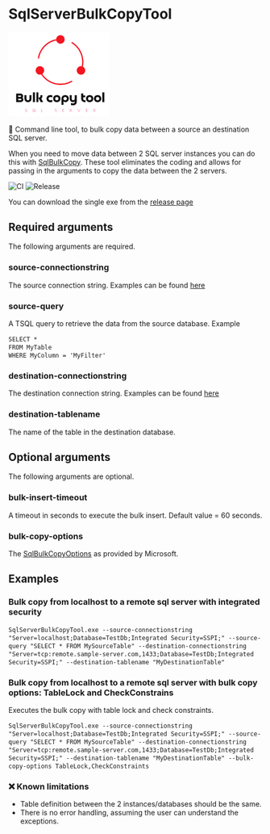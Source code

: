 # SqlServerBulkCopyTool
<img src="https://github.com/pregress/SqlServerBulkCopyTool/raw/master/logo.png" width="200">


:bullettrain_side: Command line tool, to bulk copy data between a source an destination SQL server. 

When you need to move data between 2 SQL server instances you can do this with [SqlBulkCopy](https://docs.microsoft.com/en-us/dotnet/api/system.data.sqlclient.sqlbulkcopy). These tool eliminates the coding and allows for passing in the arguments to copy the data between the 2 servers.

![CI](https://github.com/pregress/SqlServerBulkCopyTool/workflows/CI/badge.svg)
![Release](https://github.com/pregress/SqlServerBulkCopyTool/workflows/Release/badge.svg)

You can download the single exe from the [release page](https://github.com/pregress/SqlServerBulkCopyTool/releases)

## Required arguments
The following arguments are required.

### source-connectionstring
The source connection string. Examples can be found [here](https://www.connectionstrings.com/sql-server/)

### source-query
A TSQL query to retrieve the data from the source database. 
Example
```
SELECT *
FROM MyTable
WHERE MyColumn = 'MyFilter'
```

### destination-connectionstring
The destination connection string. Examples can be found [here](https://www.connectionstrings.com/sql-server/)

### destination-tablename
The name of the table in the destination database. 

## Optional arguments
The following arguments are optional.

### bulk-insert-timeout
A timeout in seconds to execute the bulk insert. 
Default value = 60 seconds.

### bulk-copy-options
The [SqlBulkCopyOptions](https://docs.microsoft.com/en-us/dotnet/api/system.data.sqlclient.sqlbulkcopyoptions#fields) as provided by Microsoft.

## Examples

### Bulk copy from localhost to a remote sql server with integrated security

```
SqlServerBulkCopyTool.exe --source-connectionstring "Server=localhost;Database=TestDb;Integrated Security=SSPI;" --source-query "SELECT * FROM MySourceTable" --destination-connectionstring "Server=tcp:remote.sample-server.com,1433;Database=TestDb;Integrated Security=SSPI;" --destination-tablename "MyDestinationTable"
```

### Bulk copy from localhost to a remote sql server with bulk copy options: TableLock and CheckConstrains

Executes the bulk copy with table lock and check constraints.

```
SqlServerBulkCopyTool.exe --source-connectionstring "Server=localhost;Database=TestDb;Integrated Security=SSPI;" --source-query "SELECT * FROM MySourceTable" --destination-connectionstring "Server=tcp:remote.sample-server.com,1433;Database=TestDb;Integrated Security=SSPI;" --destination-tablename "MyDestinationTable" --bulk-copy-options TableLock,CheckConstraints
```

### :x: Known limitations
- Table definition between the 2 instances/databases should be the same.
- There is no error handling, assuming the user can understand the exceptions.
